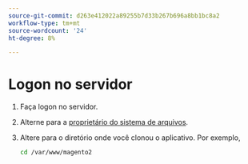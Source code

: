 ```yaml
---
source-git-commit: d263e412022a89255b7d33b267b696a8bb1bc8a2
workflow-type: tm+mt
source-wordcount: '24'
ht-degree: 8%

---
```

# Logon no servidor

1. Faça logon no servidor.
1. Alterne para a [proprietário do sistema de arquivos](../installation/prerequisites/file-system/overview.md).
1. Altere para o diretório onde você clonou o aplicativo. Por exemplo,

   ```bash
   cd /var/www/magento2
   ```
